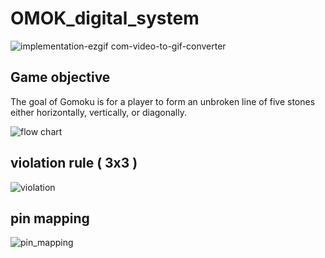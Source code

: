 # OMOK_digital_system

![implementation-ezgif com-video-to-gif-converter](https://github.com/user-attachments/assets/cfba2c86-ad1f-4a5d-9fdf-fc90fde02073)

## Game objective
The goal of Gomoku is for a player to form an unbroken line of five stones either horizontally, vertically, or diagonally.

![flow chart](https://github.com/user-attachments/assets/b237dd9c-8f33-46ee-b370-f36ee9f81e0c)

## violation rule ( 3x3 )
![violation](https://github.com/user-attachments/assets/e90cdce6-3e91-4ae5-9b6c-8d4d3e7417a2)

## pin mapping
![pin_mapping](https://github.com/user-attachments/assets/374d4725-a479-44fd-a5b3-bc8cd44ad078)